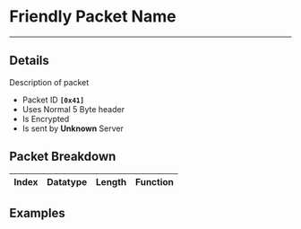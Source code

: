 # Friendly Packet Name #

---


## Details ##

Description of packet
  * Packet ID **`[0x41]`**
  * Uses Normal 5 Byte header
  * Is Encrypted
  * Is sent by **Unknown** Server

## Packet Breakdown ##
| Index | Datatype | Length | Function |
|:------|:---------|:-------|:---------|

## Examples ##